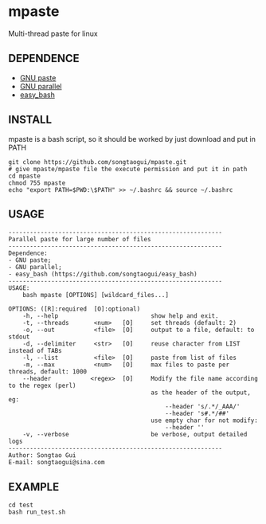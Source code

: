 # mpaste

Multi-thread paste for linux

## DEPENDENCE

- [GNU paste](https://www.gnu.org/software/screen/manual/html_node/Paste.html)
- [GNU parallel](https://www.gnu.org/software/parallel/)
- [easy_bash](https://github.com/songtaogui/easy_bash)

## INSTALL

mpaste is a bash script, so it should be worked by just download and put in PATH
```
git clone https://github.com/songtaogui/mpaste.git
# give mpaste/mpaste file the execute permission and put it in path
cd mpaste
chmod 755 mpaste
echo "export PATH=$PWD:\$PATH" >> ~/.bashrc && source ~/.bashrc
```

## USAGE

```
------------------------------------------------------------
Parallel paste for large number of files
------------------------------------------------------------
Dependence:
- GNU paste;
- GNU parallel;
- easy_bash (https://github.com/songtaogui/easy_bash)
------------------------------------------------------------
USAGE:
    bash mpaste [OPTIONS] [wildcard_files...]

OPTIONS: ([R]:required  [O]:optional)
    -h, --help                          show help and exit.
    -t, --threads       <num>   [O]     set threads (default: 2)
    -o, --out           <file>  [O]     output to a file, default: to stdout
    -d, --delimiter     <str>   [O]     reuse character from LIST instead of TABs
    -l, --list          <file>  [O]     paste from list of files
    -m, --max           <num>   [O]     max files to paste per threads, default: 1000
    --header           <regex>  [O]     Modify the file name according to the regex (perl)
                                        as the header of the output, eg:
                                            --header 's/.*/_AAA/'
                                            --header 's#.*/##'
                                        use empty char for not modify:
                                            --header ''
    -v, --verbose                       be verbose, output detailed logs
------------------------------------------------------------
Author: Songtao Gui
E-mail: songtaogui@sina.com
```

## EXAMPLE

```
cd test
bash run_test.sh
```
